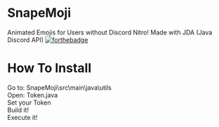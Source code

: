 # SnapeMoji
Animated Emojis for Users without Discord Nitro! Made with JDA (Java Discord API)
[![forthebadge](https://forthebadge.com/images/badges/made-with-java.svg)](https://forthebadge.com)  

# How To Install
Go to: SnapeMoji\src\main\java\utils <br />
Open: Token.java <br />
Set your Token <br />
Build it! <br />
Execute it! <br />
 
